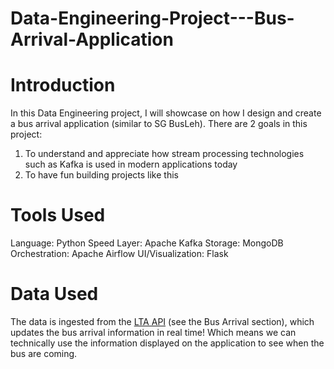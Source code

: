 # Data-Engineering-Project---Bus-Arrival-Application


# Introduction
In this Data Engineering project, I will showcase on how I design and create a bus arrival application (similar to SG BusLeh). There are 2 goals in this project:
1. To understand and appreciate how stream processing technologies such as Kafka is used in modern applications today
2. To have fun building projects like this

# Tools Used
Language: Python
Speed Layer: Apache Kafka
Storage: MongoDB
Orchestration: Apache Airflow
UI/Visualization: Flask

# Data Used
The data is ingested from the [LTA API](https://datamall.lta.gov.sg/content/datamall/en/dynamic-data.html) (see the Bus Arrival section), which updates the bus arrival information in real time! Which means we can technically use the information displayed on the application to see when the bus are coming.



